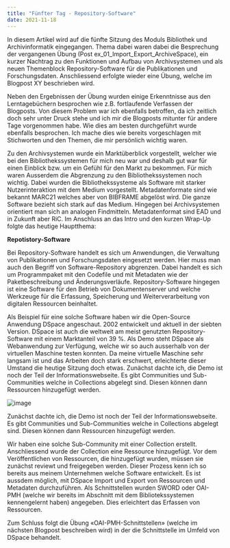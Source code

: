 ```yaml
---
title: "Fünfter Tag - Repository-Software"
date: 2021-11-18
---
```



In diesem Artikel wird auf die fünfte Sitzung des Moduls Bibliothek und Archivinformatik eingegangen. Thema dabei waren dabei die Besprechung der vergangenen Übung (Post ex_01_Import_Export_ArchiveSpace), ein kurzer Nachtrag zu den Funktionen und Aufbau von Archivsystemen und als neuen Themenblock Repository-Software für die Publikationen und Forschungsdaten. Anschliessend erfolgte wieder eine Übung, welche im Blogpost XY beschrieben wird.

Neben den Ergebnissen der Übung wurden einige Erkenntnisse aus den Lerntagebüchern besprochen wie z.B. fortlaufende Verfassen der Blogposts. Von diesem Problem war ich ebenfalls betroffen, da ich zeitlich doch sehr unter Druck stehe und ich mir die Blogposts mitunter für andere Tage vorgenommen habe. Wie dies am besten durchgeführt wurde ebenfalls besprochen. Ich mache dies wie bereits vorgeschlagen mit Stichworten und den Themen, die mir persönlich wichtig waren. 

Zu den Archivsystemen wurde ein Marktüberblick vorgestellt, welcher wie bei den Bibliothekssystemen für mich neu war und deshalb gut war für einen Einblick bzw. um ein Gefühl für den Markt zu bekommen. Für mich waren Ausserdem die Abgrenzung zu den Bibliothekssystemen noch wichtig. Dabei wurden die Bibliothekssysteme als Software mit starker Nutzerinteraktion mit dem Medium vorgestellt. Metadatenformate sind wie bekannt MARC21 welches aber von BIBFRAME abgelöst wird. Die ganze Software bezieht sich stark auf das Medium. Hingegen bei Archivsystemen orientiert man sich an analogen Findmitteln. Metadatenformat sind EAD und in Zukunft aber RiC.  Im Anschluss an das Intro und den kurzen Wrap-Up folgte das heutige Hauptthema:

**Repotistory-Software**

Bei Repository-Software handelt es sich um Anwendungen, die Verwaltung von Publikationen und Forschungsdaten eingesetzt werden. Hier muss man auch den Begriff von Software-Repository abgrenzen. Dabei handelt es sich um Programmpaket mit den Codefile und mit Metadaten wie der Paketbeschreibung und Änderungsverläufe. Repository-Software hingegen ist eine Software für den Betrieb von Dokumentenserver und welche Werkzeuge für die Erfassung, Speicherung und Weiterverarbeitung von digitalen Ressourcen beinhaltet. 

Als Beispiel für eine solche Software haben wir die Open-Source Anwendung DSpace angeschaut. 2002 entwickelt und aktuell in der siebten Version. DSpace ist auch die weltweit am meist genutzten Repository-Software mit einem Marktanteil von 39 %. Als Demo steht DSpace als Webanwendung zur Verfügung, welche wir so auch ausserhalb von der virtuellen Maschine testen konnten. Da meine virtuelle Maschine sehr langsam ist und das Arbeiten doch stark erschwert, erleichterte dieser Umstand die heutige Sitzung doch etwas. 
Zunächst dachte ich, die Demo ist noch der Teil der Informationswebseite. Es gibt Communities und Sub-Communities welche in Collections abgelegt sind. Diesen können dann Ressourcen hinzugefügt werden. 

![image](https://user-images.githubusercontent.com/71718724/150856859-305831b6-fefe-41ab-953f-394933d482f7.png)

Zunächst dachte ich, die Demo ist noch der Teil der Informationswebseite. Es gibt Communities und Sub-Communities welche in Collections abgelegt sind. Diesen können dann Ressourcen hinzugefügt werden. 
 
Wir haben eine solche Sub-Community mit einer Collection erstellt. Anschliessend wurde der Collection eine Ressource hinzugefügt. Vor dem Veröffentlichen von Ressourcen, die hinzugefügt wurden, müssen sie zunächst reviewt und freigegeben werden. Dieser Prozess kenn ich so bereits aus meinem Unternehmen welche Software entwickelt. Es ist aussdem möglich, mit DSpace Import und Export von Ressourcen und Metadaten durchzuführen. Als Schnittstellen wurden SWORD oder OAI-PMH (welche wir bereits im Abschnitt mit dem Bibliotekssystemen kennengelernt haben) angegeben. Dies erleichtert das Erfassen von Ressourcen. 

Zum Schluss folgt die Übung «OAI-PMH-Schnittstellen» (welche im nächsten Blogpost beschreiben wird) in der die Schnittstelle im Umfeld von DSpace behandelt. 
